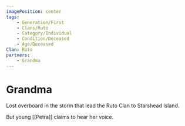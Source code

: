 ```yaml
---
imagePosition: center
tags:
    - Generation/First
    - Clans/Ruto
    - Category/Individual
    - Condition/Deceased
    - Age/Deceased
Clan: Ruto
partners:
    - Grandma
---
```


# Grandma

Lost overboard in the storm that lead the Ruto Clan to Starshead Island.

But young [[Petra]] claims to hear her voice.
